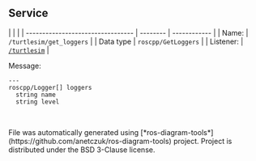 <!--
File was automatically generated using 'ros-diagram-tools' project.
Project is distributed under the BSD 3-Clause license.
-->

## Service


|  |  |
| --------------------------------- | -------- | ------------ |
| Name: | `/turtlesim/get_loggers` |
| Data type | `roscpp/GetLoggers` |
| Listener: | [`/turtlesim`](n__turtlesim.html) |

Message:
```
---
roscpp/Logger[] loggers
  string name
  string level


```



</br>
File was automatically generated using [*ros-diagram-tools*](https://github.com/anetczuk/ros-diagram-tools) project.
Project is distributed under the BSD 3-Clause license.
